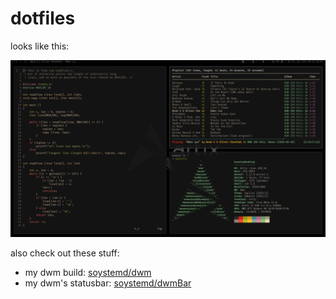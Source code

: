 # dotfiles

looks like this:

![screenshot](screenshot.png)

also check out these stuff:

- my dwm build: [soystemd/dwm](https://github.com/soystemd/dwm)
- my dwm's statusbar: [soystemd/dwmBar](https://github.com/soystemd/dwmbar)
